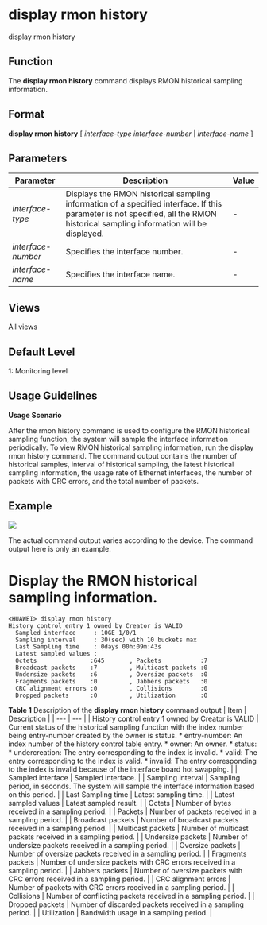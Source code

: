 display rmon history
====================

display rmon history

Function
--------



The **display rmon history** command displays RMON historical sampling information.




Format
------

**display rmon history** [ *interface-type* *interface-number* | *interface-name* ]


Parameters
----------

| Parameter | Description | Value |
| --- | --- | --- |
| *interface-type* | Displays the RMON historical sampling information of a specified interface. If this parameter is not specified, all the RMON historical sampling information will be displayed. | - |
| *interface-number* | Specifies the interface number. | - |
| *interface-name* | Specifies the interface name. | - |



Views
-----

All views


Default Level
-------------

1: Monitoring level


Usage Guidelines
----------------

**Usage Scenario**

After the rmon history command is used to configure the RMON historical sampling function, the system will sample the interface information periodically. To view RMON historical sampling information, run the display rmon history command. The command output contains the number of historical samples, interval of historical sampling, the latest historical sampling information, the usage rate of Ethernet interfaces, the number of packets with CRC errors, and the total number of packets.


Example
-------

![](../public_sys-resources/note_3.0-en-us.png) 

The actual command output varies according to the device. The command output here is only an example.


# Display the RMON historical sampling information.
```
<HUAWEI> display rmon history
History control entry 1 owned by Creator is VALID
  Sampled interface     : 10GE 1/0/1
  Sampling interval     : 30(sec) with 10 buckets max
  Last Sampling time    : 0days 00h:09m:43s
  Latest sampled values :
  Octets               :645       , Packets           :7
  Broadcast packets    :7         , Multicast packets :0
  Undersize packets    :6         , Oversize packets  :0
  Fragments packets    :0         , Jabbers packets   :0
  CRC alignment errors :0         , Collisions        :0
  Dropped packets      :0         , Utilization       :0

```

**Table 1** Description of the **display rmon history** command output
| Item | Description |
| --- | --- |
| History control entry 1 owned by Creator is VALID | Current status of the historical sampling function with the index number being entry-number created by the owner is status.   * entry-number: An index number of the history control table entry. * owner: An owner. * status: * undercreation: The entry corresponding to the index is invalid. * valid: The entry corresponding to the index is valid. * invalid: The entry corresponding to the index is invalid because of the interface board hot swapping. |
| Sampled interface | Sampled interface. |
| Sampling interval | Sampling period, in seconds. The system will sample the interface information based on this period. |
| Last Sampling time | Latest sampling time. |
| Latest sampled values | Latest sampled result. |
| Octets | Number of bytes received in a sampling period. |
| Packets | Number of packets received in a sampling period. |
| Broadcast packets | Number of broadcast packets received in a sampling period. |
| Multicast packets | Number of multicast packets received in a sampling period. |
| Undersize packets | Number of undersize packets received in a sampling period. |
| Oversize packets | Number of oversize packets received in a sampling period. |
| Fragments packets | Number of undersize packets with CRC errors received in a sampling period. |
| Jabbers packets | Number of oversize packets with CRC errors received in a sampling period. |
| CRC alignment errors | Number of packets with CRC errors received in a sampling period. |
| Collisions | Number of conflicting packets received in a sampling period. |
| Dropped packets | Number of discarded packets received in a sampling period. |
| Utilization | Bandwidth usage in a sampling period. |